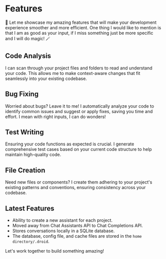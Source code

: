 # Features

🤖 Let me showcase my amazing features that will make your development experience smoother and more efficient. One thing I would like to mention is that I am as good as your input, if I miss something just be more specific and I will do magic! 🪄 

## Code Analysis

I can scan through your project files and folders to read and understand your code. This allows me to make context-aware changes that fit seamlessly into your existing codebase.

## Bug Fixing

Worried about bugs? Leave it to me! I automatically analyze your code to identify common issues and suggest or apply fixes, saving you time and effort. I mean with right inputs, I can do wonders!

## Test Writing

Ensuring your code functions as expected is crucial. I generate comprehensive test cases based on your current code structure to help maintain high-quality code.

## File Creation

Need new files or components? I create them adhering to your project's existing patterns and conventions, ensuring consistency across your codebase.

## Latest Features

- Ability to create a new assistant for each project.
- Moved away from Chat Assistants API to Chat Completions API.
- Stores conversations locally in a SQLite database.
- The database, config file, and cache files are stored in the `home directory/.droid`.

Let's work together to build something amazing!